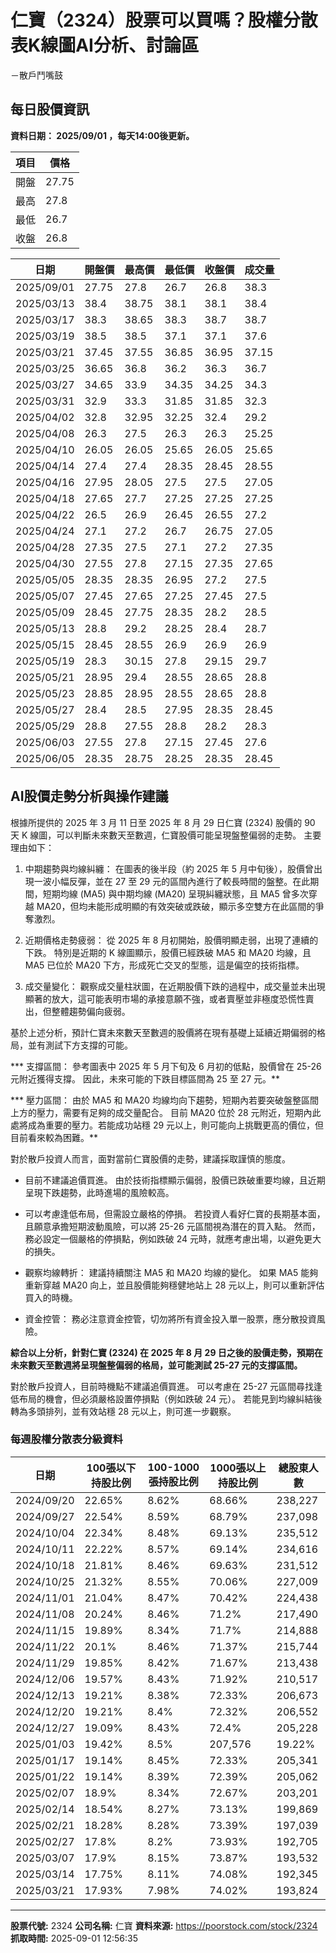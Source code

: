 # 仁寶（2324）股票可以買嗎？股權分散表K線圖AI分析、討論區
－散戶鬥嘴鼓

## 每日股價資訊

**資料日期： 2025/09/01 ，每天14:00後更新。**

| 項目 | 價格 |
|------|------|
| 開盤 | 27.75 |
| 最高 | 27.8 |
| 最低 | 26.7 |
| 收盤 | 26.8 |

| 日期 | 開盤價 | 最高價 | 最低價 | 收盤價 | 成交量 |
|------|--------|--------|--------|--------|--------|
| 2025/09/01 | 27.75 | 27.8 | 26.7 | 26.8 | 38.3 |
| 2025/03/13 | 38.4 | 38.75 | 38.1 | 38.1 | 38.4 |
| 2025/03/17 | 38.3 | 38.65 | 38.3 | 38.7 | 38.7 |
| 2025/03/19 | 38.5 | 38.5 | 37.1 | 37.1 | 37.6 |
| 2025/03/21 | 37.45 | 37.55 | 36.85 | 36.95 | 37.15 |
| 2025/03/25 | 36.65 | 36.8 | 36.2 | 36.3 | 36.7 |
| 2025/03/27 | 34.65 | 33.9 | 34.35 | 34.25 | 34.3 |
| 2025/03/31 | 32.9 | 33.3 | 31.85 | 31.85 | 32.3 |
| 2025/04/02 | 32.8 | 32.95 | 32.25 | 32.4 | 29.2 |
| 2025/04/08 | 26.3 | 27.5 | 26.3 | 26.3 | 25.25 |
| 2025/04/10 | 26.05 | 26.05 | 25.65 | 26.05 | 25.65 |
| 2025/04/14 | 27.4 | 27.4 | 28.35 | 28.45 | 28.55 |
| 2025/04/16 | 27.95 | 28.05 | 27.5 | 27.5 | 27.05 |
| 2025/04/18 | 27.65 | 27.7 | 27.25 | 27.25 | 27.25 |
| 2025/04/22 | 26.5 | 26.9 | 26.45 | 26.55 | 27.2 |
| 2025/04/24 | 27.1 | 27.2 | 26.7 | 26.75 | 27.05 |
| 2025/04/28 | 27.35 | 27.5 | 27.1 | 27.2 | 27.35 |
| 2025/04/30 | 27.55 | 27.8 | 27.15 | 27.35 | 27.65 |
| 2025/05/05 | 28.35 | 28.35 | 26.95 | 27.2 | 27.5 |
| 2025/05/07 | 27.45 | 27.65 | 27.25 | 27.45 | 27.5 |
| 2025/05/09 | 28.45 | 27.75 | 28.35 | 28.2 | 28.5 |
| 2025/05/13 | 28.8 | 29.2 | 28.25 | 28.4 | 28.7 |
| 2025/05/15 | 28.45 | 28.55 | 26.9 | 26.9 | 26.9 |
| 2025/05/19 | 28.3 | 30.15 | 27.8 | 29.15 | 29.7 |
| 2025/05/21 | 28.95 | 29.4 | 28.55 | 28.65 | 28.8 |
| 2025/05/23 | 28.85 | 28.95 | 28.55 | 28.65 | 28.8 |
| 2025/05/27 | 28.4 | 28.5 | 27.95 | 28.35 | 28.45 |
| 2025/05/29 | 28.8 | 27.55 | 28.8 | 28.2 | 28.3 |
| 2025/06/03 | 27.55 | 27.8 | 27.15 | 27.45 | 27.6 |
| 2025/06/05 | 28.35 | 28.75 | 28.25 | 28.35 | 28.45 |

## AI股價走勢分析與操作建議

根據所提供的 2025 年 3 月 11 日至 2025 年 8 月 29 日仁寶 (2324) 股價的 90 天 K 線圖，可以判斷未來數天至數週，仁寶股價可能呈現盤整偏弱的走勢。 主要理由如下：

1.  中期趨勢與均線糾纏： 在圖表的後半段（約 2025 年 5 月中旬後），股價曾出現一波小幅反彈，並在 27 至 29 元的區間內進行了較長時間的盤整。在此期間，短期均線 (MA5) 與中期均線 (MA20) 呈現糾纏狀態，且 MA5 曾多次穿越 MA20，但均未能形成明顯的有效突破或跌破，顯示多空雙方在此區間的爭奪激烈。

2.  近期價格走勢疲弱： 從 2025 年 8 月初開始，股價明顯走弱，出現了連續的下跌。 特別是近期的 K 線圖顯示，股價已經跌破 MA5 和 MA20 均線，且 MA5 已位於 MA20 下方，形成死亡交叉的型態，這是偏空的技術指標。

3.  成交量變化： 觀察成交量柱狀圖，在近期股價下跌的過程中，成交量並未出現顯著的放大，這可能表明市場的承接意願不強，或者賣壓並非極度恐慌性賣出，但整體趨勢偏向疲弱。

基於上述分析，預計仁寶未來數天至數週的股價將在現有基礎上延續近期偏弱的格局，並有測試下方支撐的可能。

***   支撐區間： 參考圖表中 2025 年 5 月下旬及 6 月初的低點，股價曾在 25-26 元附近獲得支撐。 因此，未來可能的下跌目標區間為 25 至 27 元。**

***   壓力區間： 由於 MA5 和 MA20 均線均向下趨勢，短期內若要突破盤整區間上方的壓力，需要有足夠的成交量配合。 目前 MA20 位於 28 元附近，短期內此處將成為重要的壓力。若能成功站穩 29 元以上，則可能向上挑戰更高的價位，但目前看來較為困難。**

對於散戶投資人而言，面對當前仁寶股價的走勢，建議採取謹慎的態度。

*   目前不建議追價買進。 由於技術指標顯示偏弱，股價已跌破重要均線，且近期呈現下跌趨勢，此時進場的風險較高。

*   可以考慮逢低布局，但需設立嚴格的停損。 若投資人看好仁寶的長期基本面，且願意承擔短期波動風險，可以將 25-26 元區間視為潛在的買入點。 然而，務必設定一個嚴格的停損點，例如跌破 24 元時，就應考慮出場，以避免更大的損失。

*   觀察均線轉折： 建議持續關注 MA5 和 MA20 均線的變化。 如果 MA5 能夠重新穿越 MA20 向上，並且股價能夠穩健地站上 28 元以上，則可以重新評估買入的時機。

*   資金控管： 務必注意資金控管，切勿將所有資金投入單一股票，應分散投資風險。

**綜合以上分析，針對仁寶 (2324) 在 2025 年 8 月 29 日之後的股價走勢，預期在未來數天至數週將呈現盤整偏弱的格局，並可能測試 25-27 元的支撐區間。**

對於散戶投資人，目前時機點不建議追價買進。 可以考慮在 25-27 元區間尋找逢低布局的機會，但必須嚴格設置停損點（例如跌破 24 元）。 若能見到均線糾結後轉為多頭排列，並有效站穩 28 元以上，則可進一步觀察。

### 每週股權分散表分級資料

| 日期 | 100張以下持股比例 | 100-1000張持股比例 | 1000張以上持股比例 | 總股東人數 |
|------|-------------------|--------------------|--------------------|----------|
| 2024/09/20 | 22.65% | 8.62% | 68.66% | 238,227 |
| 2024/09/27 | 22.54% | 8.59% | 68.79% | 237,098 |
| 2024/10/04 | 22.34% | 8.48% | 69.13% | 235,512 |
| 2024/10/11 | 22.22% | 8.57% | 69.14% | 234,616 |
| 2024/10/18 | 21.81% | 8.46% | 69.63% | 231,512 |
| 2024/10/25 | 21.32% | 8.55% | 70.06% | 227,009 |
| 2024/11/01 | 21.04% | 8.47% | 70.42% | 224,438 |
| 2024/11/08 | 20.24% | 8.46% | 71.2% | 217,490 |
| 2024/11/15 | 19.89% | 8.34% | 71.7% | 214,888 |
| 2024/11/22 | 20.1% | 8.46% | 71.37% | 215,744 |
| 2024/11/29 | 19.85% | 8.42% | 71.67% | 213,438 |
| 2024/12/06 | 19.57% | 8.43% | 71.92% | 210,517 |
| 2024/12/13 | 19.21% | 8.38% | 72.33% | 206,673 |
| 2024/12/20 | 19.21% | 8.4% | 72.32% | 206,552 |
| 2024/12/27 | 19.09% | 8.43% | 72.4% | 205,228 |
| 2025/01/03 | 19.42% | 8.5% | 207,576 | 19.22% |
| 2025/01/17 | 19.14% | 8.45% | 72.33% | 205,341 |
| 2025/01/22 | 19.14% | 8.39% | 72.39% | 205,062 |
| 2025/02/07 | 18.9% | 8.34% | 72.67% | 203,201 |
| 2025/02/14 | 18.54% | 8.27% | 73.13% | 199,869 |
| 2025/02/21 | 18.28% | 8.28% | 73.39% | 197,039 |
| 2025/02/27 | 17.8% | 8.2% | 73.93% | 192,705 |
| 2025/03/07 | 17.9% | 8.15% | 73.87% | 193,532 |
| 2025/03/14 | 17.75% | 8.11% | 74.08% | 192,345 |
| 2025/03/21 | 17.93% | 7.98% | 74.02% | 193,824 |

---

**股票代號:** 2324
**公司名稱:** 仁寶
**資料來源:** https://poorstock.com/stock/2324
**抓取時間:** 2025-09-01 12:56:35